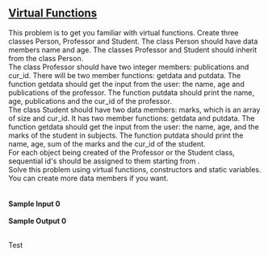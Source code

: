 ## **[Virtual Functions](https://www.hackerrank.com/challenges/virtual-functions)** 
This problem is to get you familiar with virtual functions. Create three classes Person, Professor and Student. The class Person should have data members name and age. The classes Professor and Student should inherit from the class Person.<br>The class Professor should have two integer members: publications and cur_id. There will be two member functions: getdata and putdata. The function getdata should get the input from the user: the name, age and publications of the professor. The function putdata should print the name, age, publications and the cur_id of the professor.<br>The class Student should have two data members: marks, which is an array of size and cur_id. It has two member functions: getdata and putdata. The function getdata should get the input from the user: the name, age, and the marks of the student in subjects. The function putdata should print the name, age, sum of the marks and the cur_id of the student.<br>For each object being created of the Professor or the Student class, sequential id's should be assigned to them starting from .<br>Solve this problem using virtual functions, constructors and static variables. You can create more data members if you want.<br><br><br>**Sample Input 0**<br><br>**Sample Output 0**<br><br>


Test
